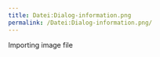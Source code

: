 ```yaml
---
title: Datei:Dialog-information.png
permalink: /Datei:Dialog-information.png/
---
```


Importing image file
